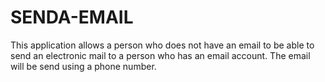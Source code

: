 # SENDA-EMAIL
This application  allows  a person  who does not have an email  to be able to send an electronic mail to a person who has an email account. The email  will be send using a phone number.
